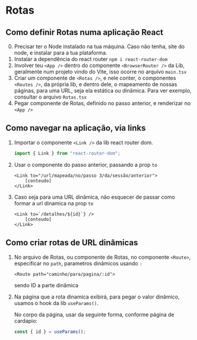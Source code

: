 # Rotas

## Como definir Rotas numa aplicação React

0. Precisar ter o Node instalado na tua máquina. Caso não tenha, site do node, e instalar para a tua plataforma.
1. Instalar a dependência do react router
   `npm i react-router-dom`
2. Involver teu ``<App />`` dentro do componente ``<BrowserRouter />`` da Lib, geralmente num projeto vindo do Vite, isso ocorre no arquivo `main.tsx`
3. Criar um componente de ``<Rotas />``, e nele conter, o componentes ``<Routes />``, da própria lib, e dentro dele, o mapeamento de nossas páginas, para uma URL, seja ela estática ou dinâmica. Para ver exemplo, consultar o arquivo `Rotas.tsx`
4. Pegar componente de Rotas, definido no passo anterior, e renderizar no ``<App />``

## Como navegar na aplicação, via links

1. Importar o componente ``<Link />`` da lib react router dom.

   ```js
   import { Link } from "react-router-dom";
   ```

2. Usar o componente do passo anterior, passando a prop `to`

   ```tsx
   <Link to="/url/mapeada/no/passo 3/da/sessão/anterior">
       [conteudo]
   </Link>
   ```

3. Caso seja para uma URL dinâmica, não esquecer de passar como formar a url dinamica na prop `to`

   ```tsx
   <Link to=`/detalhes/${id}`} />
       [conteudo]
   </Link>
   ```

## Como criar rotas de URL dinâmicas

1. No arquivo de Rotas, ou componente de Rotas, no componente ``<Route>``, especificar no `path`, parametros dinâmicos usando `:`
  
   ```tsx
   <Route path="caminho/para/pagina/:id">
   ```

   sendo ID a parte dinâmica
2. Na página que a rota dinamica exibirá, para pegar o valor dinâmico, usamos o hook da lib `useParams()`.

   No corpo da página, usar da seguinte forma, conforme página de cardapio:

   ```ts
   const { id } = useParams();
   ```
